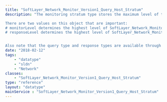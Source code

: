 ```yaml
---
title: "SoftLayer_Network_Monitor_Version1_Query_Host_Stratum"
description: "The monitoring stratum type stores the maximum level of the various components of the monitoring system that a particular hardware object has access to.  This object cannot be accessed by ID, and cannot be modified. The user can access this object through Hardware_Server->availableMonitoring. 

There are two values on this object that are important: 
# monitorLevel determines the highest level of SoftLayer_Network_Monitor_Version1_Query_Type object that can be placed in a monitoring instance on this server
# responseLevel determines the highest level of SoftLayer_Network_Monitor_Version1_Query_ResponseType object that can be placed in a monitoring instance on this server


Also note that the query type and response types are available through getAllQueryTypes and getAllResponseTypes, respectively. "
date: "2018-02-12"
tags:
    - "datatype"
    - "sldn"
    - "Network"
classes:
    - "SoftLayer_Network_Monitor_Version1_Query_Host_Stratum"
type: "reference"
layout: "datatype"
mainService : "SoftLayer_Network_Monitor_Version1_Query_Host_Stratum"
---
```

